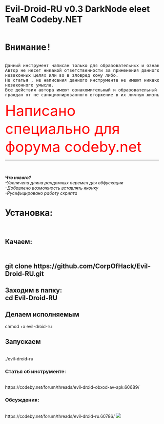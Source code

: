 # Evil-Droid-RU v0.3 DarkNode eleet TeaM Codeby.NET 
<pre><h1>Внимание!</h1>
Данный инструмент написан только для образовательных и ознакомительных целей!
Автор не несет никакой ответственности за применения данного инструмента в 
незаконных целях или во в зловред кому либо.
Не статья , не написания данного инструмента не имеют никакого
незаконного умысла.
Все действия автора имеют ознакомительный и образовательный умысл с целью предостеречь 
граждан от не санкционированного вторжение в их личную жизнь!
</pre>


<font size=7 color='red'>Написано специально для форума codeby.net</font><br><hr>
<i><b><br><br>Что нового?</b><br>
 -Увеличена длина рандомных перемен для обфускации<br>
 -Добавлено возможность вставлять иконку<br>
 -Русифицировано работу скрипта<br>
  </i>
<h1>Установка:</h1>
<br><h2>Качаем:<h2>
<br>
git clone https://github.com/CorpOfHack/Evil-Droid-RU.git<br>
<h2>Заходим в папку:<br>
cd Evil-Droid-RU<br><h2>Делаем исполняемым</h2>
chmod +x evil-droid-ru<br>
<h2>Запускаем</h2><br>
./evil-droid-ru<br>
<h3>Статья об инструменте:</h3><br>
https://codeby.net/forum/threads/evil-droid-obxod-av-apk.60689/
<br><h3>Обсуждения:</h3><br>
https://codeby.net/forum/threads/evil-droid-ru.60786/
<img src="http://i.piccy.info/i9/e221bfda4839808a7a82880af0c7d018/1508148378/135152/1188000/2.jpg" />
